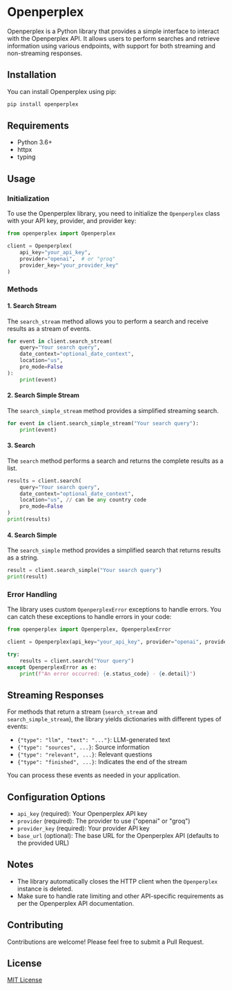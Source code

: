# Openperplex

Openperplex is a Python library that provides a simple interface to interact with the Openperplex API. It allows users to perform searches and retrieve information using various endpoints, with support for both streaming and non-streaming responses.

## Installation

You can install Openperplex using pip:

```bash
pip install openperplex
```

## Requirements

- Python 3.6+
- httpx
- typing

## Usage

### Initialization

To use the Openperplex library, you need to initialize the `Openperplex` class with your API key, provider, and provider key:

```python
from openperplex import Openperplex

client = Openperplex(
    api_key="your_api_key",
    provider="openai",  # or "groq"
    provider_key="your_provider_key"
)
```

### Methods

#### 1. Search Stream

The `search_stream` method allows you to perform a search and receive results as a stream of events.

```python
for event in client.search_stream(
    query="Your search query",
    date_context="optional_date_context",
    location="us",
    pro_mode=False
):
    print(event)
```

#### 2. Search Simple Stream

The `search_simple_stream` method provides a simplified streaming search.

```python
for event in client.search_simple_stream("Your search query"):
    print(event)
```

#### 3. Search

The `search` method performs a search and returns the complete results as a list.

```python
results = client.search(
    query="Your search query",
    date_context="optional_date_context",
    location="us", // can be any country code
    pro_mode=False
)
print(results)
```

#### 4. Search Simple

The `search_simple` method provides a simplified search that returns results as a string.

```python
result = client.search_simple("Your search query")
print(result)
```

### Error Handling

The library uses custom `OpenperplexError` exceptions to handle errors. You can catch these exceptions to handle errors in your code:

```python
from openperplex import Openperplex, OpenperplexError

client = Openperplex(api_key="your_api_key", provider="openai", provider_key="your_provider_key")

try:
    results = client.search("Your query")
except OpenperplexError as e:
    print(f"An error occurred: {e.status_code} - {e.detail}")
```

## Streaming Responses

For methods that return a stream (`search_stream` and `search_simple_stream`), the library yields dictionaries with different types of events:

- `{"type": "llm", "text": "..."}`: LLM-generated text
- `{"type": "sources", ...}`: Source information
- `{"type": "relevant", ...}`: Relevant questions
- `{"type": "finished", ...}`: Indicates the end of the stream

You can process these events as needed in your application.

## Configuration Options

- `api_key` (required): Your Openperplex API key
- `provider` (required): The provider to use ("openai" or "groq")
- `provider_key` (required): Your provider API key
- `base_url` (optional): The base URL for the Openperplex API (defaults to the provided URL)

## Notes

- The library automatically closes the HTTP client when the `Openperplex` instance is deleted.
- Make sure to handle rate limiting and other API-specific requirements as per the Openperplex API documentation.

## Contributing

Contributions are welcome! Please feel free to submit a Pull Request.

## License

[MIT License](LICENSE)